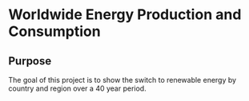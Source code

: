 # Worldwide Energy Production and Consumption

## Purpose
The goal of this project is to show the switch to renewable energy by country and region over a 40 year period. 
